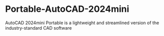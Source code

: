 # Portable-AutoCAD-2024mini
AutoCAD 2024mini Portable is a lightweight and streamlined version of the industry-standard CAD software
